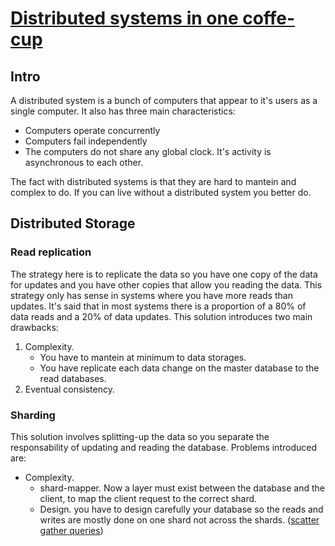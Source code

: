 # [Distributed systems in one coffe-cup](https://www.safaribooksonline.com/library/view/distributed-systems-in/9781491924914/)

## Intro
A distributed system is a bunch of computers that appear to it's users as a single computer. It also has three main characteristics:
+ Computers operate concurrently
+ Computers fail independently
+ The computers do not share any global clock. It's activity is asynchronous to each other.

The fact with distributed systems is that they are hard to mantein and complex to do. If you can live without a distributed system you better do. 

## Distributed Storage
### Read replication
The strategy here is to replicate the data so you have one copy of the data for updates and you have other copies that allow you reading the data. This strategy only has sense in systems where you have more reads than updates. It's said that in most systems there is a proportion of a 80% of data reads and a 20% of data updates.
This solution introduces two main drawbacks:

1. Complexity. 
   + You have to mantein at minimum to data storages.
   + You have replicate each data change on the master database to the read databases.
2. Eventual consistency.

### Sharding
This solution involves splitting-up the data so you separate the responsability of updating and reading the database. Problems introduced are:
+ Complexity. 
  + shard-mapper. Now a layer must exist between the database and the client, to map the client request to the correct shard.
  + Design. you have to design carefully your database so the reads and writes are mostly done on one shard not across the shards. ([scatter gather queries](http://docs.mongodb.org/manual/core/distributed-queries/))